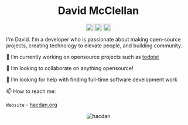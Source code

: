 <p align="center"> <h1 align="center">David McClellan</h1> </p>
<p align="center">
<a href="https://github.com/hacdan" target="_blank"><img align="center" src="https://cdn.jsdelivr.net/npm/simple-icons@3.0.1/icons/github.svg" alt="David McClellan" height="20" width="20" /></a>
<a href="https://twitter.com/_hacdan" target="_blank"><img align="center" src="https://cdn.jsdelivr.net/npm/simple-icons@3.0.1/icons/twitter.svg" alt="David McClellan" height="20" width="20" /></a>
<a href="https://hacdan.org" target="_blank"><img align="center" src="https://cdn.jsdelivr.net/npm/simple-icons@3.0.1/icons/blogger.svg" alt="David McClellan" height="20" width="20" /></a>
</p>

I'm David. I'm a developer who is passionate about making open-source projects, creating technology to elevate people, and building community.

🔭 I’m currently working on opensource projects such as [todoist](https://github.com/sachaos/todoist)

👯 I’m looking to collaborate on anything opensource!

🤔 I’m looking for help with finding full-time software development work

📫 How to reach me:

`Website` - [hacdan.org](https://hacdan.org)

<p align="center">
	<img src=https://github-readme-stats.vercel.app/api?username=hacdan&show_icons=true alt=hacdan />
</p>
